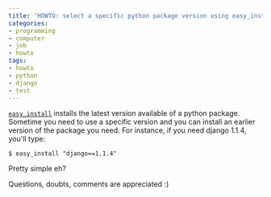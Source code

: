 ```yaml
---
title: 'HOWTO: select a specific python package version using easy_install'
categories:
- programming
- computer
- job
- howto
tags:
- howto
- python
- django
- test
---
```

[`easy_install`](http://pypi.python.org/pypi/setuptools) installs the latest
version available of a python package. Sometime you need to use a specific
version and you can install an earlier version of the package you need. For
instance, if you need django 1.1.4, you'll type:

```
$ easy_install "django==1.1.4"
```

Pretty simple eh?

Questions, doubts, comments are appreciated :)
